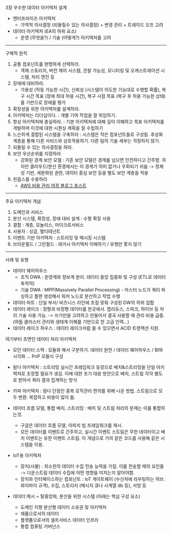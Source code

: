 
3장 우수한 데이터 아키텍처 설계

- 엔터프라이즈 아키텍처
    - 가역적 의사결정 (되돌릴수 있는 의사결정) + 변경 관리 + 트레이드 오프 고려
- 데이터 아키텍처 (EA의 하위 요소)
    - 운영 (무엇을?) / 기술 (어떻게?) 아키텍처를 고려

---

구체적 원칙

1. 공통 컴포넌트를 현명하게 선택하라. 
    - 객체 스토리지, 버전 제어 시스템, 관찰 가능성, 모니터링 및 오케스트레이션 시스템, 처리 엔진 등
2. 장애에 대비하라.
    - 가용성 (작동 가능한 시간), 신뢰성 (시스템이 의도한 기능대로 수행할 확률), 복구 시간 목표 (장애 최대 허용 시간), 복구 시점 목표 (복구 후 허용 가능한 상태)를 기반으로 장애를 평가
3. 확장성을 위한 아키텍처를 설계하라.
4. 아키텍처는 리더십이다. : 개별 기여 작업을 잘 위임하기. 
5. 항상 아키텍처에 충실하라. : 기본 아키텍처에 대해 깊이 이해하고 목표 아키텍처를 개발하며 이것에 대한 시퀀싱 계획을 잘 수립하기
6. 느슨하게 결합된 시스템을 구축하라 : 시스템은 작은 컴포넌트들로 구성됨. 추상화 계층을 통해 다른 서비스와 상호작용하기. 다른 팀의 기술 세부는 걱정하지 않기.
7. 되돌릴 수 있는 의사결정을 하라.
8. 보안 우선순위를 지정하라
    - 강화된 경계 보안 모델 : 기존 보안 모델은 경계를 넘으면 안전하다고 간주함. 하지만 클라우드/분산 환경에서는 이 경계가 의미 없거나 우회되기 쉬움 ->	정체성 기반, 세분화된 권한, 데이터 중심 보안 등을 별도 보안 계층을 적용
9. 핀옵스를 수용하라
    - [AWS 비용 관리 여정 블로그 포스트](https://engineering.ab180.co/stories/ab180-journey-of-aws-fin-ops)

---

주요 아키텍처 개념

1. 도메인과 서비스
2. 분산 시스템, 확장성, 장애 대비 설계 : 수평 확장 사용
3. 결합 : 계층, 모놀리스, 마이크로서비스
4. 사용자 : 싱글, 멀티테넌트
5. 이벤트 기반 아키텍처 : 스트리밍 및 메시징 시스템
6. 브라운필드 / 그린필드 : 레거시 아키텍처 이해하기 / 유행만 쫓지 않기

---

사례 및 유형

- 데이터 웨어하우스
    - 조직 DWA : 운영계와 정보계 분리. 데이터 중앙 집중화 및 구성 (ETL로 데이터 축적적)
    - 기술 DWA : MPP(Massively Parallel Processing) - 마스터 노드가 쿼리 파싱하고 플랜 생성해서 워커 노드로 분산하고 작업 수행
- 데이터 마트 : 단일 부서/ 비즈니스 라인에 초점 맞춰 구성된 DW의 하위 집합
- 데이터 레이크 : 정형과 비정형 데이터를 한곳에서. 맵리듀스, 스파크, 하이브 등 처리 기술 사용 가능. -> 쓰기만을 고려하고 만들어서 결국 사용할 때 관리 비용 급증. (하둡 클러스터 관리와 생태계 이해를 기반으로 한 고급 인력...)
- 데이터 레이크 하우스 : 데이터 레이크처럼 쓸 수 있으면서 ACID 트랜잭션 지원. 

여기부터 초면인 데이터 처리 아키텍처
- 모던 데이터 스택 : 모듈화 해서 구분하기. 데이터 원천 / 데이터 웨어하우스 / BI와 시각화 ... PnP 모듈식 구성
- 람다 아키텍처 : 스트리밍 실시간 프레임워크 등장으로 배치&스트리밍을 단일 아키텍처로 조정할 필요가 생김. 이에 대한 초기 대응 방안으로 배치, 스트림 각각 별도로 받아서 쿼리 결과 집계하는 방식
- 카파 아키텍처 : 람다 단점인 중복 로직관리 편의를 위해 나온 방법. 스트림으로 모두 변환. 복잡하고 비용이 많이 듦.
- 데이터 흐름 모델, 통합 배치, 스트리밍 : 배치 및 스트림 처리의 문제는 이를 통합하는것. 
    - 구글은 데이터 흐름 모델, 아파치 빔 프레임워크를 제시.
    - 모든 데이터를 이벤트로 간주하고, 실시간 이벤트 스트림은 무한 데이터이고 배치 이벤트는 유한 이벤트 스트림. 이 개념으로 거의 같은 코드를 사용해 같은 시스템을 이용.
- IoT용 아키텍처 
    - 장치(사물) : 최소한의 데이터 수집 전송 능력을 가짐. 이를 전송할 때의 요인들 -> 다운스트림 데이터 수집에 어떤 영향을 미치는지 알아야함.
    - 장치와 인터페이스하는 컴포넌트 : IoT 게이트웨이 (수신처에 라우팅하는 허브. 와이파이 규격), 수집, 스토리지 (메시지 큐나 시계열 db 등), 서빙 등


- 데이터 메시 = 탈중앙화, 분산을 위한 시스템 (아래는 핵심 구성 요소)
    - 도메인 지향 분산형 데이터 소유권 및 아키텍처
    - 제품으로서의 데이터
    - 플렛폼으로서의 셀프서비스 데이터 인프라
    - 통합 컴퓨팅 거버넌스
